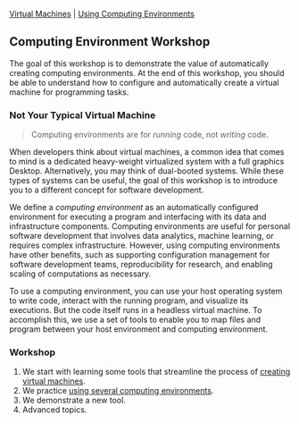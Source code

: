 [Virtual Machines](VM.md) | [Using Computing Environments]() 

Computing Environment Workshop
----------------------------------

The goal of this workshop is to demonstrate the value of automatically creating computing environments. At the end of this workshop, you should be able to understand how to configure and automatically create a virtual machine for programming tasks.

### Not Your Typical Virtual Machine

> Computing environments are for *running* code, not *writing* code.

When developers think about virtual machines, a common idea that comes to mind is a dedicated heavy-weight virtualized system with a full graphics Desktop. Alternatively, you may think of dual-booted systems. While these types of systems can be useful, the goal of this workshop is to introduce you to a different concept for software development.

We define a *computing environment* as an automatically configured environment for executing a program and interfacing with its data and infrastructure components. Computing environments are useful for personal software development that involves data analytics, machine learning, or requires complex infrastructure. However, using computing environments have other benefits, such as supporting configuration management for software development teams, reproducibility for research, and enabling scaling of computations as necessary. 

To use a computing environment, you can use your host operating system to write code, interact with the running program, and visualize its executions. But the code itself runs in a headless virtual machine. To accomplish this, we use a set of tools to enable you to map files and program between your host environment and computing environment.

### Workshop

1. We start with learning some tools that streamline the process of [creating virtual machines](VM.md).
2. We practice [using several computing environments](CE.md).
3. We demonstrate a new tool.
4. Advanced topics.
